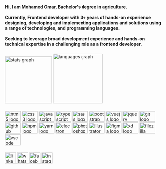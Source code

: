 <h4 align="left">Hi, I am Mohamed Omar, Bachelor's degree in agriculture.<br><br>Currently, Frontend developer with 3+ years of hands-on experience designing, developing and implementing applications and solutions using a range of technologies, and programming languages.<br><br>Seeking to leverage broad development experience and hands-on technical expertise in a challenging role as a frontend developer.</h4>

###

<div align="left">
  <img src="https://github-readme-stats.vercel.app/api?hide_title=false&hide_rank=false&show_icons=true&include_all_commits=true&count_private=true&disable_animations=false&theme=gotham&locale=en&hide_border=true&username=mohamed-omar-mubark" height="150" alt="stats graph"  />
  <img src="https://github-readme-stats.vercel.app/api/top-langs?locale=en&hide_title=false&layout=compact&card_width=320&langs_count=6&theme=gotham&hide_border=true&username=mohamed-omar-mubark" height="160" alt="languages graph"  />
</div>

###

<div align="left">
  <img src="https://cdn.jsdelivr.net/gh/devicons/devicon/icons/html5/html5-original.svg" height="35" width="50" alt="html5 logo"  />
  <img src="https://cdn.jsdelivr.net/gh/devicons/devicon/icons/css3/css3-original.svg" height="35" width="50" alt="css3 logo"  />
  <img src="https://cdn.jsdelivr.net/gh/devicons/devicon/icons/javascript/javascript-original.svg" height="35" width="50" alt="javascript logo"  />
  <img src="https://cdn.jsdelivr.net/gh/devicons/devicon/icons/typescript/typescript-original.svg" height="35" width="50" alt="typescript logo"  />
  <img src="https://cdn.jsdelivr.net/gh/devicons/devicon/icons/sass/sass-original.svg" height="35" width="50" alt="sass logo"  />
  <img src="https://cdn.jsdelivr.net/gh/devicons/devicon/icons/bootstrap/bootstrap-original.svg" height="35" width="50" alt="bootstrap logo"  />
  <img src="https://cdn.jsdelivr.net/gh/devicons/devicon/icons/vuejs/vuejs-original.svg" height="35" width="50" alt="vuejs logo"  />
  <img src="https://cdn.jsdelivr.net/gh/devicons/devicon/icons/jquery/jquery-original.svg" height="35" width="50" alt="jquery logo"  />
  <img src="https://cdn.jsdelivr.net/gh/devicons/devicon/icons/git/git-original.svg" height="35" width="50" alt="git logo"  />
  <img src="https://cdn.jsdelivr.net/gh/devicons/devicon/icons/github/github-original.svg" height="35" width="50" alt="github logo"  />
  <img src="https://cdn.jsdelivr.net/gh/devicons/devicon/icons/npm/npm-original-wordmark.svg" height="35" width="50" alt="npm logo"  />
  <img src="https://cdn.jsdelivr.net/gh/devicons/devicon/icons/yarn/yarn-original.svg" height="35" width="50" alt="yarn logo"  />
  <img src="https://cdn.jsdelivr.net/gh/devicons/devicon/icons/electron/electron-original.svg" height="35" width="50" alt="electron logo"  />
  <img src="https://cdn.jsdelivr.net/gh/devicons/devicon/icons/photoshop/photoshop-plain.svg" height="35" width="50" alt="photoshop logo"  />
  <img src="https://cdn.jsdelivr.net/gh/devicons/devicon/icons/illustrator/illustrator-plain.svg" height="35" width="50" alt="illustrator logo"  />
  <img src="https://cdn.jsdelivr.net/gh/devicons/devicon/icons/figma/figma-original.svg" height="35" width="50" alt="figma logo"  />
  <img src="https://cdn.jsdelivr.net/gh/devicons/devicon/icons/xd/xd-plain.svg" height="35" width="50" alt="xd logo"  />
  <img src="https://cdn.jsdelivr.net/gh/devicons/devicon/icons/filezilla/filezilla-plain.svg" height="35" width="50" alt="filezilla logo"  />
  <img src="https://cdn.jsdelivr.net/gh/devicons/devicon/icons/vscode/vscode-original.svg" height="35" width="50" alt="vscode logo"  />
</div>

###

<div align="left">
  <a href="https://www.linkedin.com/in/mohamed-omar-mubark" target="_blank">
    <img src="https://img.shields.io/static/v1?message=LinkedIn&logo=linkedin&label=&color=0077B5&logoColor=white&labelColor=&style=for-the-badge" height="35" alt="linkedin logo"  />
  </a>
  <a href="https://wa.me/+201201456635" target="_blank">
    <img src="https://img.shields.io/static/v1?message=Whatsapp&logo=whatsapp&label=&color=25D366&logoColor=white&labelColor=&style=for-the-badge" height="35" alt="whatsapp logo"  />
  </a>
  <a href="https://www.facebook.com/mohamedomar1412" target="_blank">
    <img src="https://img.shields.io/static/v1?message=Facebook&logo=facebook&label=&color=1877F2&logoColor=white&labelColor=&style=for-the-badge" height="35" alt="facebook logo"  />
  </a>
  <a href="https://www.instagram.com/mohamed_omar_official" target="_blank">
    <img src="https://img.shields.io/static/v1?message=Instagram&logo=instagram&label=&color=E4405F&logoColor=white&labelColor=&style=for-the-badge" height="35" alt="instagram logo"  />
  </a>
</div>

###
